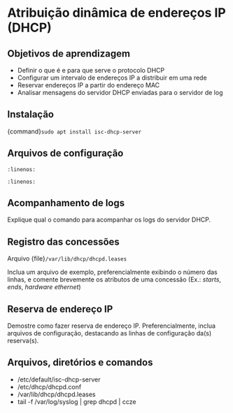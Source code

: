 # Atribuição dinâmica de endereços IP (DHCP)

## Objetivos de aprendizagem

- Definir o que é e para que serve o protocolo DHCP
- Configurar um intervalo de endereços IP a distribuir em uma rede
- Reservar endereços IP a partir do endereço MAC
- Analisar mensagens do servidor DHCP enviadas para o servidor de log


## Instalação

{command}`sudo apt install isc-dhcp-server`

## Arquivos de configuração
```{literalinclude} host/nilo/etc/default/isc-dhcp-server
:linenos:
```

```{literalinclude} host/nilo/etc/dhcp/dhcpd.conf
:linenos:
```

## Acompanhamento de logs

Explique qual o comando para acompanhar os logs do servidor DHCP.

## Registro das concessões

Arquivo {file}`/var/lib/dhcp/dhcpd.leases`

Inclua um arquivo de exemplo, preferencialmente exibindo o número das
linhas, e comente brevemente os atributos de uma concessão (Ex.: *starts*, 
*ends*, *hardware ethernet*)

## Reserva de endereço IP

Demostre como fazer reserva de endereço IP. Preferencialmente, inclua
arquivos de configuração, destacando as linhas de configuração da(s) reserva(s).

## Arquivos, diretórios e comandos

- /etc/default/isc-dhcp-server
- /etc/dhcp/dhcpd.conf
- /var/lib/dhcp/dhcpd.leases
- tail -f /var/log/syslog \| grep dhcpd \| ccze
